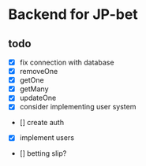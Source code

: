 # Backend for JP-bet

## todo

-   [x] fix connection with database
-   [x] removeOne
-   [x] getOne
-   [x] getMany
-   [x] updateOne
-   [x] consider implementing user system

-   [] create auth
-   [x] implement users
-   [] betting slip?
